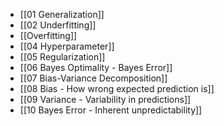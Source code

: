 - [[01 Generalization]]
- [[02 Underfitting]]
- [[Overfitting]]
- [[04 Hyperparameter]]
- [[05 Regularization]]
- [[06 Bayes Optimality - Bayes Error]]
- [[07 Bias-Variance Decomposition]]
- [[08 Bias - How wrong expected prediction is]]
- [[09 Variance - Variability in predictions]]
- [[10 Bayes Error - Inherent unpredictability]]
